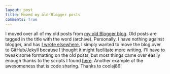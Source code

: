 ```yaml
---
layout: post
title: Moved my old Blogger posts
comments: True
---
```


I moved over all of my old posts from [my old Blogger blog](http://ecologistatwork.blogspot.com/). Old posts are tagged in the title with the word (archive). Personally, I have nothing against blogger, and has [I wrote elsewhere](http://mlammens.github.io/2015/03/10/new-site/), I simply wanted to move the blog over to GitHub/Jekyll because I thought it might facilitate more writing. I'll have to tweak some formatting on the old posts, but most things came over easily enough thanks to the scripts I found [here](https://github.com/coolaj86/blogger2jekyll). Another example of the awesomeness that is code sharing. Thanks to coolaj86!